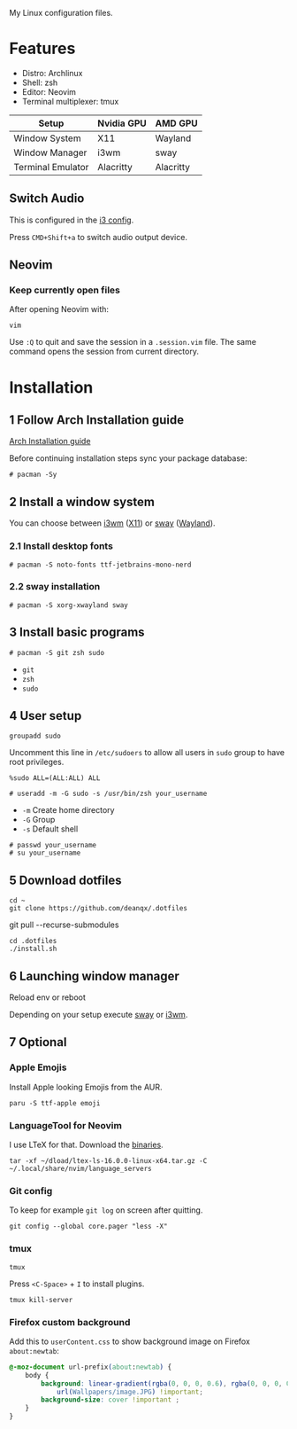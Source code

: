  My Linux configuration files.

# Features

- Distro: Archlinux
- Shell: zsh
- Editor: Neovim
- Terminal multiplexer: tmux

Setup                | Nvidia GPU | AMD GPU
-------------------- | ---------- | ----------
Window System        | X11        | Wayland
Window Manager       | i3wm       | sway
Terminal Emulator    | Alacritty  | Alacritty


## Switch Audio

This is configured in the [i3 config](.config/i3/config).

Press `CMD+Shift+a` to switch audio output device.

## Neovim

### Keep currently open files

After opening Neovim with:

```
vim
```

Use `:Q` to quit and save the session in a `.session.vim` file.
The same command opens the session from current directory.

# Installation

## 1 Follow Arch Installation guide

[Arch Installation guide](https://wiki.archlinux.org/title/Installation_guide)

Before continuing installation steps sync your package database:

```
# pacman -Sy
```

## 2 Install a window system

You can choose between [i3wm](https://wiki.archlinux.org/title/I3) ([X11](https://wiki.archlinux.org/title/Xorg))
or [sway](https://swaywm.org/) ([Wayland](https://wayland.freedesktop.org/)).

### 2.1 Install desktop fonts

```
# pacman -S noto-fonts ttf-jetbrains-mono-nerd
```

### 2.2 sway installation

```
# pacman -S xorg-xwayland sway
```

## 3 Install basic programs

```
# pacman -S git zsh sudo
```

- `git`
- `zsh`
- `sudo`

## 4 User setup

```
groupadd sudo
```

Uncomment this line in `/etc/sudoers` to allow all users in `sudo` group to have root privileges.

```
%sudo ALL=(ALL:ALL) ALL
```

```
# useradd -m -G sudo -s /usr/bin/zsh your_username
```

- `-m` Create home directory
- `-G` Group
- `-s` Default shell

```
# passwd your_username
# su your_username
```

## 5 Download dotfiles

```
cd ~
git clone https://github.com/deanqx/.dotfiles
```

git pull --recurse-submodules

```
cd .dotfiles
./install.sh
```

## 6 Launching window manager

Reload env or reboot

Depending on your setup execute [sway](https://swaywm.org/) or [i3wm](https://wiki.archlinux.org/title/I3).

## 7 Optional

### Apple Emojis

Install Apple looking Emojis from the AUR.

```
paru -S ttf-apple emoji
```

### LanguageTool for Neovim

I use LTeX for that. Download the [binaries](https://github.com/valentjn/ltex-ls/releases/download/16.0.0/ltex-ls-16.0.0-linux-x64.tar.gz).

```
tar -xf ~/dload/ltex-ls-16.0.0-linux-x64.tar.gz -C ~/.local/share/nvim/language_servers
```

### Git config

To keep for example `git log` on screen after quitting.

```
git config --global core.pager "less -X"
```

### tmux

```
tmux
```

Press `<C-Space>` + `I` to install plugins.

```
tmux kill-server
```

### Firefox custom background

Add this to `userContent.css` to show background image on Firefox `about:newtab`:

```css
@-moz-document url-prefix(about:newtab) {
    body {
        background: linear-gradient(rgba(0, 0, 0, 0.6), rgba(0, 0, 0, 0.7)),
            url(Wallpapers/image.JPG) !important;
        background-size: cover !important ;
    }
}
```

